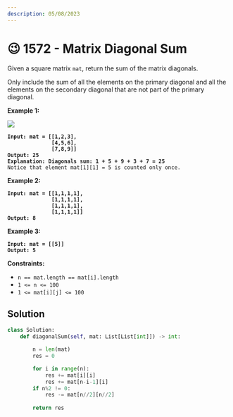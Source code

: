```yaml
---
description: 05/08/2023
---
```


# 😉 1572 - Matrix Diagonal Sum

Given a square matrix `mat`, return the sum of the matrix diagonals.

Only include the sum of all the elements on the primary diagonal and all the elements on the secondary diagonal that are not part of the primary diagonal.

&#x20;

**Example 1:**

![](https://assets.leetcode.com/uploads/2020/08/14/sample\_1911.png)

<pre><code><strong>Input: mat = [[1,2,3],
</strong><strong>              [4,5,6],
</strong><strong>              [7,8,9]]
</strong><strong>Output: 25
</strong><strong>Explanation: Diagonals sum: 1 + 5 + 9 + 3 + 7 = 25
</strong>Notice that element mat[1][1] = 5 is counted only once.
</code></pre>

**Example 2:**

<pre><code><strong>Input: mat = [[1,1,1,1],
</strong><strong>              [1,1,1,1],
</strong><strong>              [1,1,1,1],
</strong><strong>              [1,1,1,1]]
</strong><strong>Output: 8
</strong></code></pre>

**Example 3:**

<pre><code><strong>Input: mat = [[5]]
</strong><strong>Output: 5
</strong></code></pre>

&#x20;

**Constraints:**

* `n == mat.length == mat[i].length`
* `1 <= n <= 100`
* `1 <= mat[i][j] <= 100`

## Solution

```python
class Solution:
    def diagonalSum(self, mat: List[List[int]]) -> int:

        n = len(mat)
        res = 0

        for i in range(n):
            res += mat[i][i]
            res += mat[n-i-1][i]
        if n%2 != 0:
            res -= mat[n//2][n//2]
            
        return res
```
